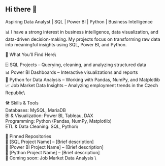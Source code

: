 ## Hi there 👋

Aspiring Data Analyst | SQL | Power BI | Python | Business Intelligence

📊 I have a strong interest in business intelligence, data visualization, and data-driven decision-making. My projects focus on transforming raw data into meaningful insights using SQL, Power BI, and Python.

🔹 What You'll Find Here\

🗄️ SQL Projects – Querying, cleaning, and analyzing structured data\
📊 Power BI Dashboards – Interactive visualizations and reports\
🐍 Python for Data Analysis – Working with Pandas, NumPy, and Matplotlib\
📈 Job Market Data Insights – Analyzing employment trends in the Czech Republic\

🛠 Skills & Tools\
Databases:   MySQL, MariaDB\
BI & Visualization: Power BI, Tableau, DAX\
Programming: Python (Pandas, NumPy, Matplotlib)\
ETL & Data Cleaning: SQL, Python\

🚀 Pinned Repositories\
🔹 [SQL Project Name] – [Brief description] \
🔹 [Power BI Project Name] – [Brief description] \
🔹 [Python Project Name] – [Brief description] \
🔹 Coming soon: Job Market Data Analysis \

